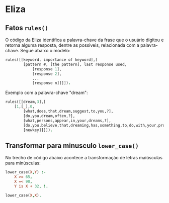# Eliza

## Fatos `rules()`

O código da Eliza identifica a palavra-chave da frase que o usuário digitou e retorna alguma resposta, dentre as possiveis, relacionada com a palavra-chave. Segue abaixo o modelo:
```prolog
rules([[keyword, importance of keyword],[
        [pattern #, [the pattern], last response used,
            [response 1],
            [response 2],
            ...
            [response n]]]]).
```
Exemplo com a palavra-chave "dream":
```prolog
rules([[dream,3],[
	[1,[_],0,
		[what,does,that,dream,suggest,to,you,?],
		[do,you,dream,often,?],
		[what,persons,appear,in,your,dreams,?],
		[do,you,believe,that,dreaming,has,something,to,do,with,your,problem,?],
		[newkey]]]]).
``` 

## Transformar para minusculo `lower_case()`

No trecho de código abaixo acontece a transformação de letras maiúsculas para minúsculas:
```prolog
lower_case(X,Y) :-
	X >= 65,
	X =< 90,
	Y is X + 32, !.

lower_case(X,X).
```
